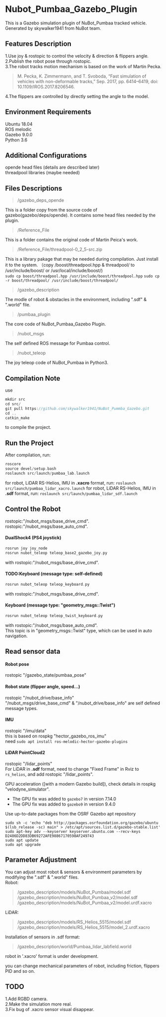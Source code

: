 # Nubot_Pumbaa_Gazebo_Plugin
This is a Gazebo simulation plugin of NuBot_Pumbaa tracked vehicle.  
Generated by skywalker1941 from NuBot team.  

## Features Description
1.Use joy & rostopic to control the velocity & direction & flippers angle.  
2.Publish the robot pose through rostopic.  
3.The robot tracks motion mechanism is based on the work of Martin Pecka.  

>M. Pecka, K. Zimmermann, and T. Svoboda, “Fast simulation of vehicles with non-deformable tracks,” Sep. 2017, pp. 6414–6419, doi: 10.1109/IROS.2017.8206546.

4.The flippers are controlled by directly setting the angle to the model.  

## Environment Requirements
Ubuntu 18.04  
ROS melodic  
Gazebo 9.0.0  
Python 3.6  

## Additional Configurations
opende head files (details are described later)  
threadpool libraries (maybe needed)  

## Files Descriptions

>/gazebo_deps_opende  

This is a folder copy from the source code of gazebo(gazebo/deps/opende). It contains some head files needed by the plugin.  

>/Reference_File

This is a folder contains the original code of Martin Peica's work.  

>/Reference_File/threadpool-0_2_5-src.zip

This is a library pakage that may be needed during compilation. Just install it to the system. 
（copy /boost/threadpool.hpp & threadpool/ to /usr/include/boost/ or /usr/local/include/boost/)  
`sudo cp boost/threadpool.hpp /usr/include/boost/threadpool.hpp`
`sudo cp -r boost/threadpool/ /usr/include/boost/threadpool/`

>/gazebo_description

The modle of robot & obstacles in the environment, including ".sdf" & ".world" file.  

>/pumbaa_plugin

The core code of NuBot_Pumbaa_Gazebo Plugin.  

>/nubot_msgs

The self defined ROS message for Pumbaa control.  

>/nubot_teleop

The joy teleop code of NuBot_Pumbaa in Python3.

## Compilation Note

use  
```c++
mkdir src
cd src/
git pull https://github.com/skywalker1941/NuBot_Pummba_Gazebo.git
cd ..
catkin_make
```
to compile the project.  

## Run the Project
After compilation, run:  
```c++
roscore
source devel/setup.bash
roslaunch src/launch/pumbaa_lab.launch
```
for robot, LiDAR RS-Helios, IMU in <strong>.xacro</strong> format, run:
`roslaunch src/launch/pumbaa_lidar_xacro.launch`
for robot, LiDAR RS-Helios, IMU in <strong>.sdf</strong> format, run:
`roslaunch src/launch/pumbaa_lidar_sdf.launch`

## Control the Robot
rostopic:"/nubot_msgs/base_drive_cmd".  
rostopic:"/nubot_msgs/base_auto_cmd".  
#### DualShock4 (PS4 joystick)
```c++
rosrun joy joy_node
rosrun nubot_teleop teleop_base2_gazebo_joy.py
```
with rostopic:"/nubot_msgs/base_drive_cmd".  
#### TODO:Keyboard (message type: self-defined)  
```c++
rosrun nubot_teleop teleop_keyboard.py
```
with rostopic:"/nubot_msgs/base_drive_cmd".  
#### Keyboard (message type: "geometry_msgs::Twist")  
```c++
rosrun nubot_teleop teleop_twist_keyboard.py
```
with rostopic:"/nubot_msgs/base_auto_cmd".  
This topic is in "geometry_msgs::Twist" type, which can be used in auto navigation.  

## Read sensor data
#### Robot pose
rostopic "/gazebo_state/pumbaa_pose"  
#### Robot state (flipper angle, speed...)
rostopic "/nubot_drive/base_info"  
"/nubot_msgs/drive_base_cmd" & "/nubot_drive/base_info" are self defined message types.  
#### IMU
rostopic "/imu/data"  
this is based on rospkg "hector_gazebo_ros_imu"  
need `sudo apt install ros-melodic-hector-gazebo-plugins`  

#### LiDAR PointCloud2 
rostopic "/lidar_points"  
For LiDAR in <strong>.sdf</strong> format, need to change "Fixed Frame" in Rviz to `rs_helios`, and add rostopic "/lidar_points".  

GPU acceleration ([with a modern Gazebo build]), check details in rospkg "velodyne_simulator".
* The GPU fix was added to ```gazebo7``` in version 7.14.0
* The GPU fix was added to ```gazebo9``` in version 9.4.0

Use up-to-date packages from the OSRF Gazebo apt repository
```
sudo sh -c 'echo "deb http://packages.osrfoundation.org/gazebo/ubuntu $(lsb_release -sc) main" > /etc/apt/sources.list.d/gazebo-stable.list'
sudo apt-key adv --keyserver keyserver.ubuntu.com --recv-keys D2486D2DD83DB69272AFE98867170598AF249743
sudo apt update
sudo apt upgrade
```

## Parameter Adjustment
You can adjust most robot & sensors & environment parameters by modifying the ".sdf" & ".world" files.  
Robot:  

>/gazebo_description/models/NuBot_Pumbaa/model.sdf
>/gazebo_description/models/NuBot_Pumbaa_v2/model.sdf
>/gazebo_description/models/NuBot_Pumbaa_v2/model.urdf.xacro

LiDAR:
>/gazebo_description/models/RS_Helios_5515/model.sdf
>/gazebo_description/models/RS_Helios_5515/model_2.urdf.xacro

Installation of sensors in .sdf format:
>/gazebo_description/world/Pumbaa_lidar_labfield.world

robot in '.xacro' format is under development.

you can change mechanical parameters of robot, including friction, flippers PID and so on.  

## TODO
1.Add RGBD camera.  
2.Make the simulation more real.  
3.Fix bug of .xacro sensor visual disappear.
